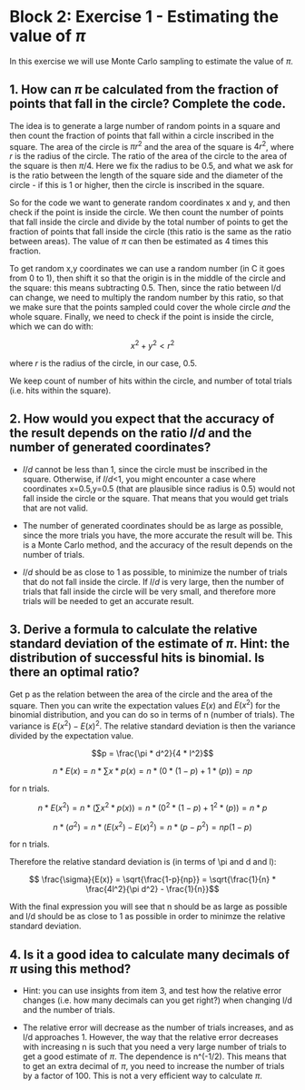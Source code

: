 # Block 2: Exercise 1 - Estimating the value of $\pi$

In this exercise we will use Monte Carlo sampling to estimate the value of $\pi$.

## 1. How can $\pi$ be calculated from the fraction of points that fall in the circle? Complete the code.

The idea is to generate a large number of random points in a square and then count the fraction of points that fall within a circle inscribed in the square. The area of the circle is $\pi r^2$ and the area of the square is $4r^2$, where $r$ is the radius of the circle. The ratio of the area of the circle to the area of the square is then $\pi/4$. Here we fix the radius to be 0.5, and what we ask for is the ratio between the length of the square side and the diameter of the circle - if this is 1 or higher, then the circle is inscribed in the square.

So for the code we want to generate random coordinates x and y, and then check if the point is inside the circle. We then count the number of points that fall inside the circle and divide by the total number of points to get the fraction of points that fall inside the circle (this ratio is the same as the ratio between areas). The value of $\pi$ can then be estimated as 4 times this fraction.

To get random x,y coordinates we can use a random number (in C it goes from 0 to 1), then shift it so that the origin is in the middle of the circle and the square: this means subtracting 0.5. Then, since the ratio between l/d can change, we need to multiply the random number by this ratio, so that we make sure that the points sampled could cover the whole circle *and* the whole square. Finally, we need to check if the point is inside the circle, which we can do with:

$$x^2 + y^2 < r^2$$

where $r$ is the radius of the circle, in our case, 0.5.

We keep count of number of hits within the circle, and number of total trials (i.e. hits within the square).

## 2. How would you expect that the accuracy of the result depends on the ratio $l/d$ and the number of generated coordinates? 

- $l/d$ cannot be less than 1, since the circle must be inscribed in the square. Otherwise, if $l/d$<1, you might encounter a case where coordinates x=0.5,y=0.5 (that are plausible since radius is 0.5) would not fall inside the circle or the square. That means that you would get trials that are not valid.

- The number of generated coordinates should be as large as possible, since the more trials you have, the more accurate the result will be. This is a Monte Carlo method, and the accuracy of the result depends on the number of trials.

- $l/d$ should be as close to 1 as possible, to minimize the number of trials that do not fall inside the circle. If $l/d$ is very large, then the number of trials that fall inside the circle will be very small, and therefore more trials will be needed to get an accurate result.

## 3. Derive a formula to calculate the relative standard deviation of the estimate of $\pi$. Hint: the distribution of successful hits is binomial. Is there an optimal ratio?

Get p as the relation between the area of the circle and the area of the square. Then you can write the expectation values $E(x)$ and $E(x^2)$ for the binomial distribution, and you can do so in terms of n (number of trials). The variance is $E(x^2) - E(x)^2$. The relative standard deviation is then the variance divided by the expectation value. 

$$p = \frac{\pi * d^2}{4 * l^2}$$

$$n*E(x) = n*\sum{x*p(x)} = n*(0*(1-p) + 1*(p)) = np$$ 

for n trials.

$$n*E(x^2) = n*(\sum{x^2*p(x)}) = n*(0^2*(1-p) + 1^2*(p)) = n*p$$

$$ n*(\sigma^2) = n*(E(x^2) - E(x)^2) = n*(p - p^2) = np(1-p)$$ 

for n trials.

Therefore the relative standard deviation is (in terms of \pi and d and l):

$$ \frac{\sigma}{E(x)} = \sqrt{\frac{1-p}{np}} = \sqrt{\frac{1}{n} * \frac{4l^2}{\pi d^2} - \frac{1}{n}}$$

With the final expression you will see that n should be as large as possible and l/d should be as close to 1 as possible in order to minimze the relative standard deviation.

## 4. Is it a good idea to calculate many decimals of $\pi$ using this method? 

- Hint: you can use insights from item 3, and test how the relative error changes (i.e. how many decimals can you get right?) when changing l/d and the number of trials.

- The relative error will decrease as the number of trials increases, and as l/d approaches 1. However, the way that the relative error decreases with increasing n is such that you need a very large number of trials to get a good estimate of $\pi$. The dependence is n^(-1/2). This means that to get an extra decimal of $\pi$, you need to increase the number of trials by a factor of 100. This is not a very efficient way to calculate $\pi$.